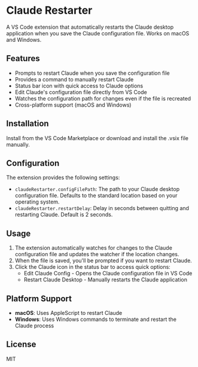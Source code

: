 # Claude Restarter

A VS Code extension that automatically restarts the Claude desktop application when you save the Claude configuration file. Works on macOS and Windows.

## Features

- Prompts to restart Claude when you save the configuration file
- Provides a command to manually restart Claude
- Status bar icon with quick access to Claude options
- Edit Claude's configuration file directly from VS Code
- Watches the configuration path for changes even if the file is recreated
- Cross-platform support (macOS and Windows)

## Installation

Install from the VS Code Marketplace or download and install the .vsix file manually.

## Configuration

The extension provides the following settings:

- `claudeRestarter.configFilePath`: The path to your Claude desktop configuration file. Defaults to the standard location based on your operating system.
- `claudeRestarter.restartDelay`: Delay in seconds between quitting and restarting Claude. Default is 2 seconds.

## Usage

1. The extension automatically watches for changes to the Claude configuration file and updates the watcher if the location changes.
2. When the file is saved, you'll be prompted if you want to restart Claude.
3. Click the Claude icon in the status bar to access quick options:
   - Edit Claude Config - Opens the Claude configuration file in VS Code
   - Restart Claude Desktop - Manually restarts the Claude application

## Platform Support

- **macOS**: Uses AppleScript to restart Claude
- **Windows**: Uses Windows commands to terminate and restart the Claude process

## License

MIT
